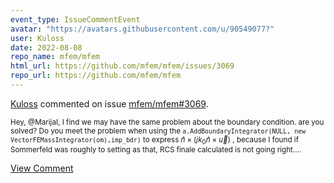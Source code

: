 ```yaml
---
event_type: IssueCommentEvent
avatar: "https://avatars.githubusercontent.com/u/90549077?"
user: Kuloss
date: 2022-08-08
repo_name: mfem/mfem
html_url: https://github.com/mfem/mfem/issues/3069
repo_url: https://github.com/mfem/mfem
---
```


<a href='https://github.com/Kuloss' target='_blank'>Kuloss</a> commented on issue <a href='https://github.com/mfem/mfem/issues/3069' target='_blank'>mfem/mfem#3069</a>.

<small>Hey, @MarijaI, I find we may have the same problem about the boundary condition. are you solved? Do you meet the problem when using the `a.AddBoundaryIntegrator(NULL, new VectorFEMassIntegrator(om),imp_bdr)` to express $\hat{n} \times\left ( jk_{0} \hat{n}\times\overrightarrow{u}  \right )$ , because I found if  Sommerfeld was roughly to setting as that, RCS finale calculated is not going right....</small>

<a href='https://github.com/mfem/mfem/issues/3069' target='_blank'>View Comment</a>